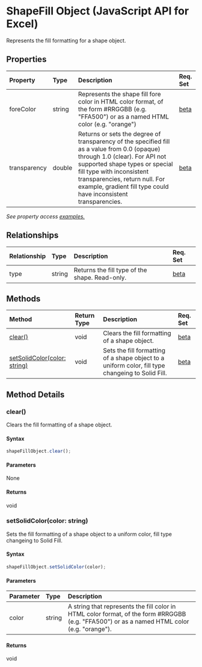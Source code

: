# ShapeFill Object (JavaScript API for Excel)

Represents the fill formatting for a shape object.

## Properties

| Property	   | Type	|Description| Req. Set|
|:---------------|:--------|:----------|:----|
|foreColor|string|Represents the shape fill fore color in HTML color format, of the form #RRGGBB (e.g. "FFA500") or as a named HTML color (e.g. "orange")|[beta](../requirement-sets/excel-api-requirement-sets.md)|
|transparency|double|Returns or sets the degree of transparency of the specified fill as a value from 0.0 (opaque) through 1.0 (clear). For API not supported shape types  or special fill type with inconsistent transparencies, return null. For example, gradient fill type could have inconsistent transparencies.|[beta](../requirement-sets/excel-api-requirement-sets.md)|

_See property access [examples.](#property-access-examples)_

## Relationships
| Relationship | Type	|Description| Req. Set|
|:---------------|:--------|:----------|:----|
|type|string|Returns the fill type of the shape. Read-only.|[beta](../requirement-sets/excel-api-requirement-sets.md)|

## Methods

| Method		   | Return Type	|Description| Req. Set|
|:---------------|:--------|:----------|:----|
|[clear()](#clear)|void|Clears the fill formatting of a shape object.|[beta](../requirement-sets/excel-api-requirement-sets.md)|
|[setSolidColor(color: string)](#setsolidcolorcolor-string)|void|Sets the fill formatting of a shape object to a uniform color, fill type changeing to Solid Fill.|[beta](../requirement-sets/excel-api-requirement-sets.md)|

## Method Details


### clear()
Clears the fill formatting of a shape object.

#### Syntax
```js
shapeFillObject.clear();
```

#### Parameters
None

#### Returns
void

### setSolidColor(color: string)
Sets the fill formatting of a shape object to a uniform color, fill type changeing to Solid Fill.

#### Syntax
```js
shapeFillObject.setSolidColor(color);
```

#### Parameters
| Parameter	   | Type	|Description|
|:---------------|:--------|:----------|
|color|string|A string that represents the fill color in HTML color format, of the form #RRGGBB (e.g. "FFA500") or as a named HTML color (e.g. "orange").|

#### Returns
void
